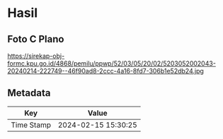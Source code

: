 # Hasil

## Foto C Plano

https://sirekap-obj-formc.kpu.go.id/4868/pemilu/ppwp/52/03/05/20/02/5203052002043-20240214-222749--46f90ad8-2ccc-4a16-8fd7-306b1e52db24.jpg


## Metadata

| Key        | Value               |
| ---------- | ------------------- |
| Time Stamp | 2024-02-15 15:30:25 |



